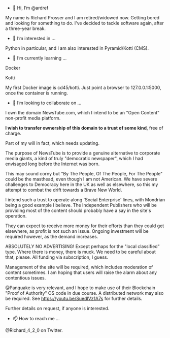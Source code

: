 - 👋 Hi, I’m @ardref

My name is Richard Prosser and I am retired/widowed now.
Getting bored and looking for something to do.
I've decided to tackle software again, after a three-year break.


- 👀 I’m interested in ...

Python in particular, and I am also interested in Pyramid/Kotti (CMS).


- 🌱 I’m currently learning ...

Docker 

Kotti

My first Docker image is cd45/kotti. Just point a browser to 127.0.0.1:5000, once the container is running.


- 💞️ I’m looking to collaborate on ...

I own the domain NewsTube.com, which I intend to be an "Open Content" non-profit media platform.

**I wish to transfer ownership of this domain to a trust of some kind**, free of charge.

Part of my will in fact, which needs updating.

The purpose of NewsTube is to provide a genuine alternative to corporate media giants, a kind
of truly "democratic newspaper", which I had envisaged long before the Internet was born.

This may sound corny but "By The People, Of The People, For The People" could be the masthead, even though
I am not American. We have severe challenges to Democracy here in the UK as well as elsewhere, so this my
attempt to combat the drift towards a Brave New World.

I intend such a trust to operate along 'Social Enterprise' lines, with Mondrian being a good example I believe.
The Independent Publishers who will be providing most of the content should probably have a say in the site's operation.

They can expect to receive more money for their efforts than they could get elsewhere, as profit is not such an issue.
Ongoing investment will be required however, as the demand increases. 

ABSOLUTELY NO ADVERTISING! Except perhaps for the "local classified" type. Where there is money, there is muck.
We need to be careful about that, please. All funding via subscription, I guess.

Management of the site will be required, which includes moderation of content sometimes.
I am hoping that users will raise the alarm about any contentious issues.

@Panquake is very relevant, and I hope to make use of their Blockchain "Proof of Authority" OS code in due course.
A distributed network may also be required.
See https://youtu.be/SuedlVz1A7s for further details.


Further details on request, if anyone is interested.


- 📫 How to reach me ...

@Richard_4_2_0 on Twitter.


<!---
ardref/ardref is a ✨ special ✨ repository because its `README.md` (this file) appears on your GitHub profile.
You can click the Preview link to take a look at your changes.
--->

